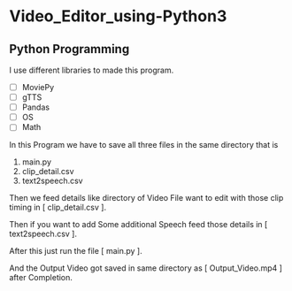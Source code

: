 # Video_Editor_using-Python3
## Python Programming
I use different libraries to made this program.
- [ ] MoviePy
- [ ] gTTS
- [ ] Pandas
- [ ] OS
- [ ] Math

In this Program we have to save all three files in the same directory that is 
1.  main.py 
2.  clip_detail.csv 
3.  text2speech.csv

Then we feed details like directory of Video File want to edit with those clip timing in [ clip_detail.csv ].

Then if you want to add Some additional Speech feed those details in [ text2speech.csv ].

After this just run the file [ main.py ].

And the Output Video got saved in same directory as [ Output_Video.mp4 ] after Completion.
